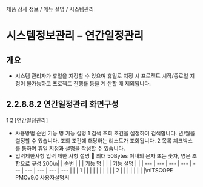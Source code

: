 <!--breadcrumb:제품 상세 정보 / 메뉴 설명 / 시스템관리--><span class="md-breadcrumb">제품 상세 정보 / 메뉴 설명 / 시스템관리</span>
# 시스템정보관리 – 연간일정관리
<!--5th-h2-toc-->
## 개요

- 시스템 관리자가 휴일을 지정할 수 있으며 휴일로 지정 시 프로젝트 시작/종료일 지정이 불가능하고 프로젝트 진행률 등을 계
산할 때 제외됩니다.
## 2.2.8.8.2 연간일정관리 화면구성
1
2
[연간일정관리]
- 사용방법
순번 기능 명 기능 설명
1 검색 조회 조건을 설정하여 검색합니다. 년/월을 설정할 수 있습니다.
조회 조건에 해당하는 리스트가 조회됩니다.
2 목록
체크박스를 통하여 휴일 지정과 설명을 작성할 수 있습니다.
- 입력제한사항
입력 제한 사항
설명  최대 50Bytes 이내의 문자 또는 숫자, 영문 조합으로 구성
200\n|  | 순번 |  |  | 기능 명 |  |  | 기능 설명 |  |
| --- | --- | --- | --- | --- | --- | --- | --- | --- |
|  | 1 |  |  |  |  |  |  |  |
|  | 2 |  |  |  |  |  |  |  |\nITSCOPE PMOv9.0 사용자설명서
